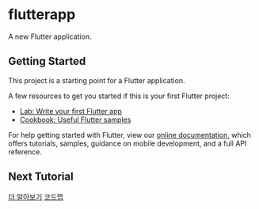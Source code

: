 # flutterapp

A new Flutter application.

## Getting Started

This project is a starting point for a Flutter application.

A few resources to get you started if this is your first Flutter project:

- [Lab: Write your first Flutter app](https://flutter.dev/docs/get-started/codelab)
- [Cookbook: Useful Flutter samples](https://flutter.dev/docs/cookbook)

For help getting started with Flutter, view our
[online documentation](https://flutter.dev/docs), which offers tutorials,
samples, guidance on mobile development, and a full API reference.

## Next Tutorial
[더 알아보기](https://flutter.dev/docs/get-started/learn-more)
[코드랩](https://codelabs.developers.google.com/codelabs/first-flutter-app-pt2#6)